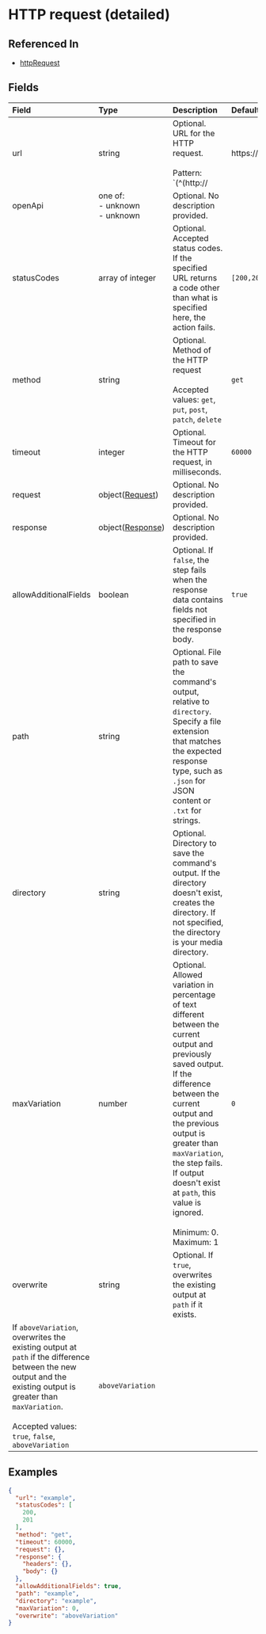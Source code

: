
# HTTP request (detailed)



## Referenced In

- [httpRequest](/docs/references/schemas/httprequest)

## Fields

Field | Type | Description | Default
:-- | :-- | :-- | :--
url | string | Optional. URL for the HTTP request.<br/><br/>Pattern: `(^(http://|https://).*|\$[A-Za-z0-9_]+)` | 
openApi | one of:<br/>- unknown<br/>- unknown | Optional. No description provided. | 
statusCodes | array of integer | Optional. Accepted status codes. If the specified URL returns a code other than what is specified here, the action fails. | ``[200,201]``
method | string | Optional. Method of the HTTP request<br/><br/>Accepted values: `get`, `put`, `post`, `patch`, `delete` | `get`
timeout | integer | Optional. Timeout for the HTTP request, in milliseconds. | `60000`
request | object([Request](/docs/references/schemas/request)) | Optional. No description provided. | 
response | object([Response](/docs/references/schemas/response)) | Optional. No description provided. | 
allowAdditionalFields | boolean | Optional. If `false`, the step fails when the response data contains fields not specified in the response body. | `true`
path | string | Optional. File path to save the command's output, relative to `directory`. Specify a file extension that matches the expected response type, such as `.json` for JSON content or `.txt` for strings. | 
directory | string | Optional. Directory to save the command's output. If the directory doesn't exist, creates the directory. If not specified, the directory is your media directory. | 
maxVariation | number | Optional. Allowed variation in percentage of text different between the current output and previously saved output. If the difference between the current output and the previous output is greater than `maxVariation`, the step fails. If output doesn't exist at `path`, this value is ignored.<br/><br/>Minimum: 0. Maximum: 1 | `0`
overwrite | string | Optional. If `true`, overwrites the existing output at `path` if it exists.
If `aboveVariation`, overwrites the existing output at `path` if the difference between the new output and the existing output is greater than `maxVariation`.<br/><br/>Accepted values: `true`, `false`, `aboveVariation` | `aboveVariation`

## Examples

```json
{
  "url": "example",
  "statusCodes": [
    200,
    201
  ],
  "method": "get",
  "timeout": 60000,
  "request": {},
  "response": {
    "headers": {},
    "body": {}
  },
  "allowAdditionalFields": true,
  "path": "example",
  "directory": "example",
  "maxVariation": 0,
  "overwrite": "aboveVariation"
}
```

